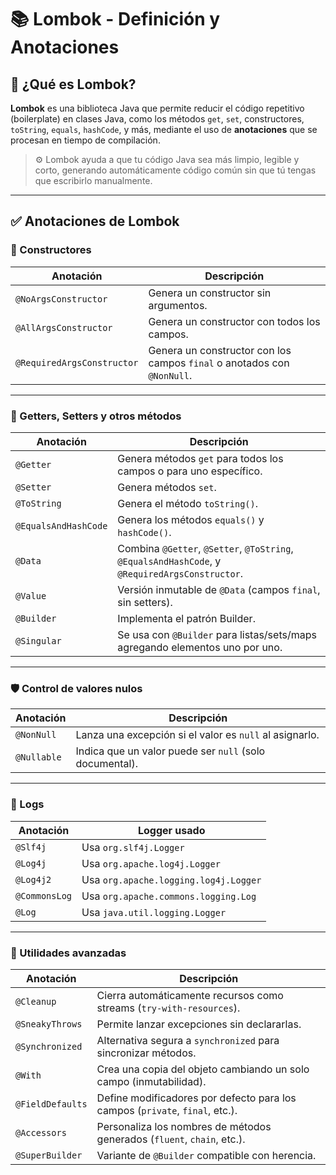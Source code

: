 # 📚 Lombok - Definición y Anotaciones

## 🔹 ¿Qué es Lombok?

**Lombok** es una biblioteca Java que permite reducir el código repetitivo (boilerplate) en clases Java, como los métodos `get`, `set`, constructores, `toString`, `equals`, `hashCode`, y más, mediante el uso de **anotaciones** que se procesan en tiempo de compilación.

> ⚙️ Lombok ayuda a que tu código Java sea más limpio, legible y corto, generando automáticamente código común sin que tú tengas que escribirlo manualmente.

---

## ✅ Anotaciones de Lombok

### 🧱 Constructores

| Anotación                  | Descripción                                                                  |
|----------------------------|------------------------------------------------------------------------------|
| `@NoArgsConstructor`       | Genera un constructor sin argumentos.                                        |
| `@AllArgsConstructor`      | Genera un constructor con todos los campos.                                  |
| `@RequiredArgsConstructor` | Genera un constructor con los campos `final` o anotados con `@NonNull`.      |

---

### 🔁 Getters, Setters y otros métodos

| Anotación              | Descripción                                                                 |
|------------------------|-----------------------------------------------------------------------------|
| `@Getter`              | Genera métodos `get` para todos los campos o para uno específico.           |
| `@Setter`              | Genera métodos `set`.                                                       |
| `@ToString`            | Genera el método `toString()`.                                              |
| `@EqualsAndHashCode`   | Genera los métodos `equals()` y `hashCode()`.                               |
| `@Data`                | Combina `@Getter`, `@Setter`, `@ToString`, `@EqualsAndHashCode`, y `@RequiredArgsConstructor`. |
| `@Value`               | Versión inmutable de `@Data` (campos `final`, sin setters).                 |
| `@Builder`             | Implementa el patrón Builder.                                               |
| `@Singular`            | Se usa con `@Builder` para listas/sets/maps agregando elementos uno por uno.|

---

### 🛡️ Control de valores nulos

| Anotación    | Descripción                                                 |
|--------------|-------------------------------------------------------------|
| `@NonNull`   | Lanza una excepción si el valor es `null` al asignarlo.     |
| `@Nullable`  | Indica que un valor puede ser `null` (solo documental).     |

---

### 🧪 Logs

| Anotación     | Logger usado                          |
|---------------|---------------------------------------|
| `@Slf4j`      | Usa `org.slf4j.Logger`                |
| `@Log4j`      | Usa `org.apache.log4j.Logger`         |
| `@Log4j2`     | Usa `org.apache.logging.log4j.Logger` |
| `@CommonsLog` | Usa `org.apache.commons.logging.Log`  |
| `@Log`        | Usa `java.util.logging.Logger`        |

---

### 🔧 Utilidades avanzadas

| Anotación        | Descripción                                                                           |
|------------------|---------------------------------------------------------------------------------------|
| `@Cleanup`       | Cierra automáticamente recursos como streams (`try-with-resources`).                 |
| `@SneakyThrows`  | Permite lanzar excepciones sin declararlas.                                          |
| `@Synchronized`  | Alternativa segura a `synchronized` para sincronizar métodos.                        |
| `@With`          | Crea una copia del objeto cambiando un solo campo (inmutabilidad).                   |
| `@FieldDefaults` | Define modificadores por defecto para los campos (`private`, `final`, etc.).         |
| `@Accessors`     | Personaliza los nombres de métodos generados (`fluent`, `chain`, etc.).              |
| `@SuperBuilder`  | Variante de `@Builder` compatible con herencia.                                      |
